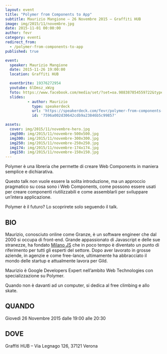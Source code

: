 ```yaml
---
layout: event
title: "Polymer from Components to App"
subtitle: Maurizio Mangione – 26 Novembre 2015 – Graffiti HUB
image: img/2015/11/novembre.jpg
date: 2015-11-01 00:00:00
author: fevr
category: eventi
redirect_from:
  - /polymer-from-components-to-app
published: true

event:
  speaker: Maurizio Mangione
  date: 2015-11-26 19:00:00
  location: Graffiti HUB

  eventbrite: 19376272954
  youtube: 6lDmsz_xWzg
  foto: https://www.facebook.com/media/set/?set=oa.988387854559722&type=3
  slides:
          - author: Maurizio
            type: speakerdeck
            url: 'https://speakerdeck.com/fevr/polymer-from-components-to-app'
            id: '7596a002d30642cdb9a23846b5c99857'

assets:
  cover: img/2015/11/novembre-hero.jpg
  img500: img/2015/11/novembre-500x500.jpg
  img300: img/2015/11/novembre-300x300.jpg
  img250: img/2015/11/novembre-250x250.jpg
  img174: img/2015/11/novembre-174x174.jpg
  img150: img/2015/11/novembre-150x150.jpg
---
```


Polymer è una libreria che permette di creare Web Components in maniera semplice e dichiarativa.

Questo talk non vuole essere la solita introduzione, ma un approccio pragmatico su cosa sono i Web Components,
come possono essere usati per creare componenti riutilizzabili e come assemblarli per sviluppare un’intera applicazione.

Polymer è il futuro? Lo scoprirete solo seguendo il talk.

## BIO

Maurizio, conosciuto online come Granze, è un software engineer che dal 2000 si occupa di front-end.
Grande appassionato di Javascript e delle sue stranezze, ha fondato [Milano JS](http://www.milanojs.com/) che
in poco tempo è diventato un punto di riferimento per tutti gli esperti del settore.
Dopo aver lavorato in grosse aziende, in agenzie e come free-lance, ultimamente ha abbracciato il mondo delle startup
e attualmente lavora per Gild.

Maurizio è Google Developers Expert nell’ambito Web Technologies con specializzazione su Polymer.

Quando non è davanti ad un computer, si dedica al free climbing e allo skate.

## QUANDO
Giovedì 26 Novembre 2015 dalle 19:00 alle 20:30

## DOVE
Graffiti HUB – Via Legnago 126, 37121 Verona